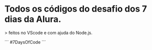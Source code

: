 <h1>Todos os códigos do desafio dos 7 dias da Alura.</h1>
> feitos no VScode e com ajuda do Node.js.

´´´
#7DaysOfCode
´´´
